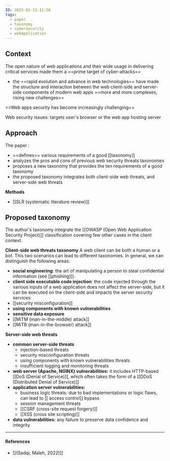 ```yaml
---
ID: 2025-02-13-11:58
tags:
  - paper
  - taxonomy
  - cyberSecurity
  - webApplication
---
```

## Context

The open nature of web applications and their wide usage in delivering critical services made them a ==prime target of cyber-attacks==
 - the ==rapid evolution and advance in web technologies== have made the structure and interaction between the web client-side and server-side components of modern web apps ==more and more complexes, rising new challenges==

==Web apps security has become increasingly challenging==

Web security issues: targets user's browser or the web app hosting server
## Approach

The paper :
- ==defines== various requirements of a good [[taxonomy]]
- analyzes the pros and cons of previous web security threats taxonomies
- proposes a new taxonomy that provides the ten requirements of a good taxonomy
- the proposed taxonomy integrates both client-side web threats, and server-side web threats

**Methods**
- [[SLR (systematic literature review)]]

## Proposed taxonomy

The author's taxonomy integrate the [[OWASP (Open Web Application Security Project)]] classification covering few other cases in the client context.

**Client-side web threats taxonomy**
A web client can be both a human or a bot. This two scenarios can lead to different taxonomies. In general, we can distinguish the following areas:
- **social engineering**: the art of manipulating a person to steal confidential information (see [[phishing]]).
- **client side executable code injection**: the code injected through the various inputs of a web application does not affect the server-side, but it can be executed on the client-side and impacts the server security services
- [[security misconfiguration]]
- **using components with known vulnerabilities**
- **sensitive data exposure**
- [[MiTM (man-in-the-middle) attack]]
- [[MiTB (man-in-the-browser) attack]]

**Server-side web threats**
- **common server-side threats**
	- injection-based threats
	- security misconfiguration threats
	- using components with known vulnerabilities threats
	- insufficient logging and monitoring threats
- **web server (Apache, NGINX) vulnerabilities:** it includes HTTP-based [[DoS (Denial of Service)]], which often takes the form of a  [[DDoS (Distributed Denial of Service)]]
- **application server vulnerabilities:**
	- business logic threats: due to bad implementations or logic flaws, can lead to [[ access control]] bypass
	- session management threats
	- [[CSRF (cross-site request forgery)]]
	- [[XSS (cross site scripting)]]
- **data vulnerabilities:** any failure to preserve data confidence and integrity

---
#### References
- [[(Sadqi, Maleh, 2022)]]